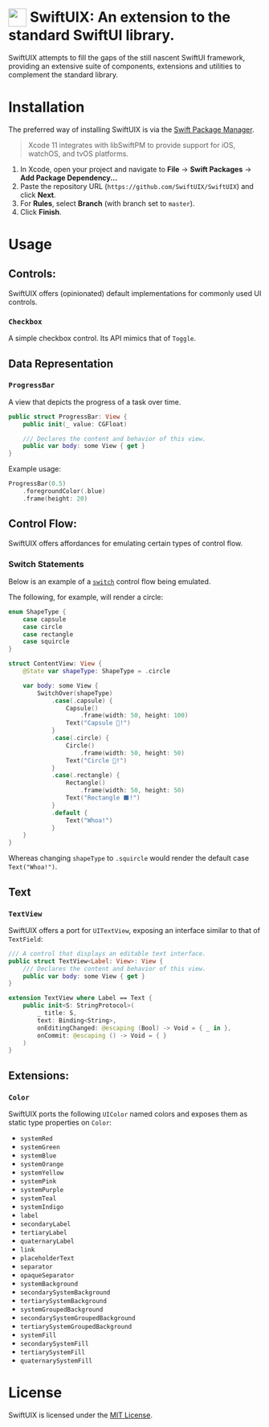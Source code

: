 <img align=top src="https://raw.githubusercontent.com/SwiftUIX/SwiftUIX/master/Assets/logo.png" width="36" height="36"> SwiftUIX: An extension to the standard SwiftUI library.
======================================

SwiftUIX attempts to fill the gaps of the still nascent SwiftUI framework, providing an extensive suite of components, extensions and utilities to complement the standard library.

# Installation

The preferred way of installing SwiftUIX is via the [Swift Package Manager](https://swift.org/package-manager/).

>Xcode 11 integrates with libSwiftPM to provide support for iOS, watchOS, and tvOS platforms.

1. In Xcode, open your project and navigate to **File** → **Swift Packages** → **Add Package Dependency...**
2. Paste the repository URL (`https://github.com/SwiftUIX/SwiftUIX`) and click **Next**.
3. For **Rules**, select **Branch** (with branch set to `master`).
4. Click **Finish**.

# Usage

## Controls:

SwiftUIX offers (opinionated) default implementations for commonly used UI controls.

### `Checkbox`

A simple checkbox control. Its API mimics that of `Toggle`.


## Data Representation

### `ProgressBar`

A view that depicts the progress of a task over time.

```swift
public struct ProgressBar: View {
    public init(_ value: CGFloat)

    /// Declares the content and behavior of this view.
    public var body: some View { get }
}
```

Example usage:

```swift
ProgressBar(0.5)
    .foregroundColor(.blue)
    .frame(height: 20)
```

## Control Flow: 

SwiftUIX offers affordances for emulating certain types of control flow.

### Switch Statements

Below is an example of a [`switch`](https://en.wikipedia.org/wiki/Control_flow#Case_and_switch_statements) control flow being emulated. 

The following, for example, will render a circle:


```Swift
enum ShapeType {
    case capsule
    case circle
    case rectangle
    case squircle
}

struct ContentView: View {
    @State var shapeType: ShapeType = .circle

    var body: some View {
        SwitchOver(shapeType)
            .case(.capsule) {
                Capsule()
                    .frame(width: 50, height: 100)
                Text("Capsule 💊!")
            }
            .case(.circle) {
                Circle()
                    .frame(width: 50, height: 50)
                Text("Circle 🔴!")
            }
            .case(.rectangle) {
                Rectangle()
                    .frame(width: 50, height: 50)
                Text("Rectangle ⬛!")
            }
            .default {
                Text("Whoa!")
            }
    }
}
```

Whereas changing `shapeType` to `.squircle` would render the default case `Text("Whoa!")`.

## Text

### `TextView`

SwiftUIX offers a port for `UITextView`, exposing an interface similar to that of `TextField`:

```swift
/// A control that displays an editable text interface.
public struct TextView<Label: View>: View {
    /// Declares the content and behavior of this view.
    public var body: some View { get }
}

extension TextView where Label == Text {
    public init<S: StringProtocol>(
        _ title: S,
        text: Binding<String>,
        onEditingChanged: @escaping (Bool) -> Void = { _ in },
        onCommit: @escaping () -> Void = { }
    )
}
```

## Extensions:

### `Color`

SwiftUIX ports the following `UIColor` named colors and exposes them as static type properties on `Color`:
- `systemRed`
- `systemGreen`
- `systemBlue`
- `systemOrange`
- `systemYellow`
- `systemPink`
- `systemPurple`
- `systemTeal`
- `systemIndigo`
- `label`
- `secondaryLabel`
- `tertiaryLabel`
- `quaternaryLabel`
- `link`
- `placeholderText`
- `separator`
- `opaqueSeparator`
- `systemBackground`
- `secondarySystemBackground`
- `tertiarySystemBackground`
- `systemGroupedBackground`
- `secondarySystemGroupedBackground`
- `tertiarySystemGroupedBackground`
- `systemFill`
- `secondarySystemFill`
- `tertiarySystemFill`
- `quaternarySystemFill`

# License

SwiftUIX is licensed under the [MIT License](https://vmanot.mit-license.org).
